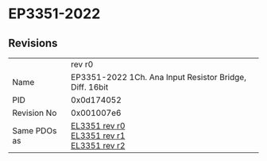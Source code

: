 # EP3351-2022

## Revisions
<table>
<tr>
<td></td>
<td>rev r0</td>
</tr>
<tr>
<td>Name</td>
<td>EP3351-2022 1Ch. Ana Input Resistor Bridge, Diff. 16bit </td>
</tr>
<tr>
<td>PID</td>
<td>0x0d174052</td>
</tr>
<tr>
<td>Revision No</td>
<td>0x001007e6</td>
</tr>
<tr>
<td>Same PDOs as</td>
<td><a href="EL3351.md">EL3351 rev r0</a><br/><a href="EL3351.md">EL3351 rev r1</a><br/><a href="EL3351.md">EL3351 rev r2</a></td>
</tr>
</table>
